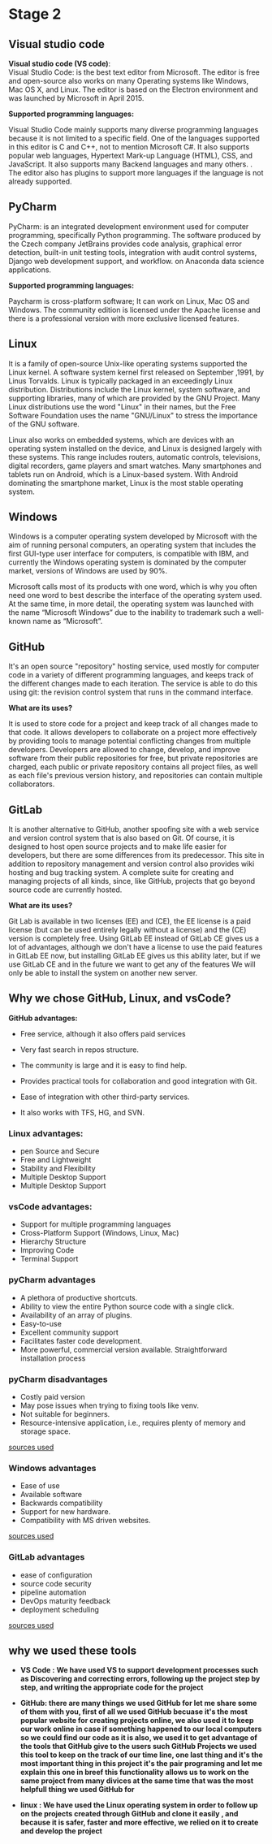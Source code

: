 
# Stage 2

## Visual studio code

**Visual studio code (VS code)**:  
Visual Studio Code:  is the best text editor from Microsoft. The editor is free and open-source also works on many Operating systems like Windows, Mac OS X, and Linux. The editor is based on the Electron environment and was launched by Microsoft in April 2015.

**Supported programming languages:**

Visual Studio Code mainly supports many diverse programming languages because it is not limited to a specific field. One of the languages supported in this editor is C and C++, not to mention Microsoft C#. It also supports popular web languages, Hypertext Mark-up Language (HTML), CSS, and JavaScript. It also supports many Backend languages and many others. . The editor also has plugins to support more languages if the language is not already supported.

## PyCharm

PyCharm: is an integrated development environment used for computer programming, specifically Python programming. The software produced by the Czech company JetBrains provides code analysis, graphical error detection, built-in unit testing tools, integration with audit control systems, Django web development support, and workflow. on Anaconda data science applications.

**Supported programming languages:**

Paycharm is cross-platform software; It can work on Linux, Mac OS and Windows. The community edition is licensed under the Apache license and there is a professional version with more exclusive licensed features.

## Linux

It is a family of open-source Unix-like operating systems supported the Linux kernel.
A software system kernel first released on September ,1991, by Linus Torvalds. Linux is typically packaged in an exceedingly Linux distribution.
Distributions include the Linux kernel, system software, and supporting libraries, many of which are provided by the GNU Project. Many Linux distributions use the word "Linux" in their names, but the Free Software Foundation uses the name "GNU/Linux" to stress the importance of the GNU software.

Linux also works on embedded systems, which are devices with an operating system installed on the device, and Linux is designed largely with these systems. This range includes routers, automatic controls, televisions, digital recorders, game players and smart watches. Many smartphones and tablets run on Android, which is a Linux-based system. With Android dominating the smartphone market, Linux is the most stable operating system.

## Windows

Windows is a computer operating system developed by Microsoft with the aim of running personal computers, an operating system that includes the first GUI-type user interface for computers, is compatible with IBM, and currently the Windows operating system is dominated by the computer market, versions of Windows are used by 90%.

Microsoft calls most of its products with one word, which is why you often need one word to best describe the interface of the operating system used. At the same time, in more detail, the operating system was launched with the name “Microsoft Windows” due to the inability to trademark such a well-known name as “Microsoft”.

## GitHub

It's an open source "repository" hosting service, used mostly for computer code in a variety of different programming languages, and keeps track of the different changes made to each iteration. The service is able to do this using git: the revision control system that runs in the command interface.

**What are its uses?**

It is used to store code for a project and keep track of all changes made to that code. It allows developers to collaborate on a project more effectively by providing tools to manage potential conflicting changes from multiple developers. Developers are allowed to change, develop, and improve software from their public repositories for free, but private repositories are charged, each public or private repository contains all project files, as well as each file's previous version history, and repositories can contain multiple collaborators.

## GitLab

It is another alternative to GitHub, another spoofing site with a web service and version control system that is also based on Git. Of course, it is designed to host open source projects and to make life easier for developers, but there are some differences from its predecessor.
This site in addition to repository management and version control also provides wiki hosting and bug tracking system. A complete suite for creating and managing projects of all kinds, since, like GitHub, projects that go beyond source code are currently hosted.

**What are its uses?**

Git Lab is available in two licenses (EE) and (CE), the EE license is a paid license (but can be used entirely legally without a license) and the (CE) version is completely free. Using GitLab EE instead of GitLab CE gives us a lot of advantages, although we don't have a license to use the paid features in GitLab EE now, but installing GitLab EE gives us this ability later, but if we use GitLab CE and in the future we want to get any of the features We will only be able to install the system on another new server.

## **Why we chose GitHub, Linux, and vsCode?**

**GitHub advantages:**

* Free service, although it also offers paid services
* Very fast search in repos structure.
* The community is large and it is easy to find help.
* Provides practical tools for collaboration and good integration with Git.

* Ease of integration with other third-party services.
* It also works with TFS, HG, and SVN.

### **Linux advantages:**

* pen Source and Secure
* Free and Lightweight
* Stability and Flexibility
* Multiple Desktop Support
* Multiple Desktop Support

### **vsCode advantages:**

* Support for multiple programming languages
* Cross-Platform Support (Windows, Linux, Mac)
* Hierarchy Structure
* Improving Code
* Terminal Support

### **pyCharm advantages**

* A plethora of productive shortcuts.
* Ability to view the entire Python source code with a single click.
* Availability of an array of plugins.
* Easy-to-use
* Excellent community support
* Facilitates faster code development.
* More powerful, commercial version available.
 Straightforward installation process

### **pyCharm disadvantages**

* Costly paid version
* May pose issues when trying to fixing tools like venv.
* Not suitable for beginners.
* Resource-intensive application, i.e., requires plenty of memory and storage space.

[sources used ](https://hackr.io/blog/what-is-pycharm )

### **Windows advantages**

* Ease of use
* Available software
* Backwards compatibility
* Support for new hardware.
* Compatibility with MS driven websites.

[sources used](http://www.rjsystems.nl/en/3200.php)

### **GitLab advantages**

* ease of configuration
* source code security
* pipeline automation
* DevOps maturity feedback
* deployment scheduling

[sources used](https://searchsoftwarequality.techtarget.com/video/5-advantages-of-GitLab-CI-CD-pipelines)


## why we used these tools

* **VS Code :** **We have used VS to support development processes such as Discovering and correcting errors, following up the project step by step, and writing the appropriate code for the project**

* **GitHub: there are many things we used GitHub for let me share some of them with you, first of all we used GitHub becuase it's the most popular website for creating projects online, we also used it to keep our work online in case if something happened to our local computers  so we could find our code as it is also, we used it to get advantage of the tools that GitHub give to the users such GitHub Projects we used this tool to keep on the track of our time line, one last thing and it's the most important thing in this project it's the pair programing and let me explain this one in breef this functionality allows us to work on the same project from many divices at the same time that was the most helpfull thing we used GitHub for**

* **linux : We have used the Linux operating system in order to follow up on the projects created through GitHub and clone it easily , and because it is safer, faster and more effective, we relied on it to create and develop the project**
<!-- feddback End  -->
